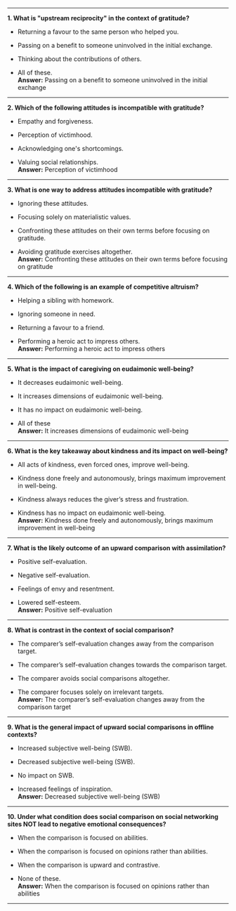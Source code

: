 

---

**1. What is "upstream reciprocity" in the context of gratitude?**

- Returning a favour to the same person who helped you.
    
- Passing on a benefit to someone uninvolved in the initial exchange.
    
- Thinking about the contributions of others.
    
- All of these.  
    **Answer:** Passing on a benefit to someone uninvolved in the initial exchange
    

---

**2. Which of the following attitudes is incompatible with gratitude?**

- Empathy and forgiveness.
    
- Perception of victimhood.
    
- Acknowledging one's shortcomings.
    
- Valuing social relationships.  
    **Answer:** Perception of victimhood
    

---

**3. What is one way to address attitudes incompatible with gratitude?**

- Ignoring these attitudes.
    
- Focusing solely on materialistic values.
    
- Confronting these attitudes on their own terms before focusing on gratitude.
    
- Avoiding gratitude exercises altogether.  
    **Answer:** Confronting these attitudes on their own terms before focusing on gratitude
    

---

**4. Which of the following is an example of competitive altruism?**

- Helping a sibling with homework.
    
- Ignoring someone in need.
    
- Returning a favour to a friend.
    
- Performing a heroic act to impress others.  
    **Answer:** Performing a heroic act to impress others
    

---

**5. What is the impact of caregiving on eudaimonic well-being?**

- It decreases eudaimonic well-being.
    
- It increases dimensions of eudaimonic well-being.
    
- It has no impact on eudaimonic well-being.
    
- All of these  
    **Answer:** It increases dimensions of eudaimonic well-being
    

---

**6. What is the key takeaway about kindness and its impact on well-being?**

- All acts of kindness, even forced ones, improve well-being.
    
- Kindness done freely and autonomously, brings maximum improvement in well-being.
    
- Kindness always reduces the giver’s stress and frustration.
    
- Kindness has no impact on eudaimonic well-being.  
    **Answer:** Kindness done freely and autonomously, brings maximum improvement in well-being
    

---

**7. What is the likely outcome of an upward comparison with assimilation?**

- Positive self-evaluation.
    
- Negative self-evaluation.
    
- Feelings of envy and resentment.
    
- Lowered self-esteem.  
    **Answer:** Positive self-evaluation
    

---

**8. What is contrast in the context of social comparison?**

- The comparer’s self-evaluation changes away from the comparison target.
    
- The comparer’s self-evaluation changes towards the comparison target.
    
- The comparer avoids social comparisons altogether.
    
- The comparer focuses solely on irrelevant targets.  
    **Answer:** The comparer’s self-evaluation changes away from the comparison target
    

---

**9. What is the general impact of upward social comparisons in offline contexts?**

- Increased subjective well-being (SWB).
    
- Decreased subjective well-being (SWB).
    
- No impact on SWB.
    
- Increased feelings of inspiration.  
    **Answer:** Decreased subjective well-being (SWB)
    

---

**10. Under what condition does social comparison on social networking sites NOT lead to negative emotional consequences?**

- When the comparison is focused on abilities.
    
- When the comparison is focused on opinions rather than abilities.
    
- When the comparison is upward and contrastive.
    
- None of these.  
    **Answer:** When the comparison is focused on opinions rather than abilities
    

---
